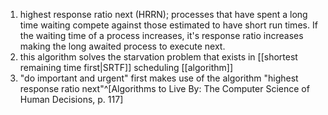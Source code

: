 1. highest response ratio next (HRRN); processes that have spent a long time waiting compete against those estimated to have short run times. If the waiting time of a process increases, it's response ratio increases making the long awaited process to execute next.
2. this algorithm solves the starvation problem that exists in [[shortest remaining time first|SRTF]] scheduling [[algorithm]]
3. "do important and urgent" first makes use of the algorithm "highest response ratio next"^[Algorithms to Live By: The Computer Science of Human Decisions, p. 117]